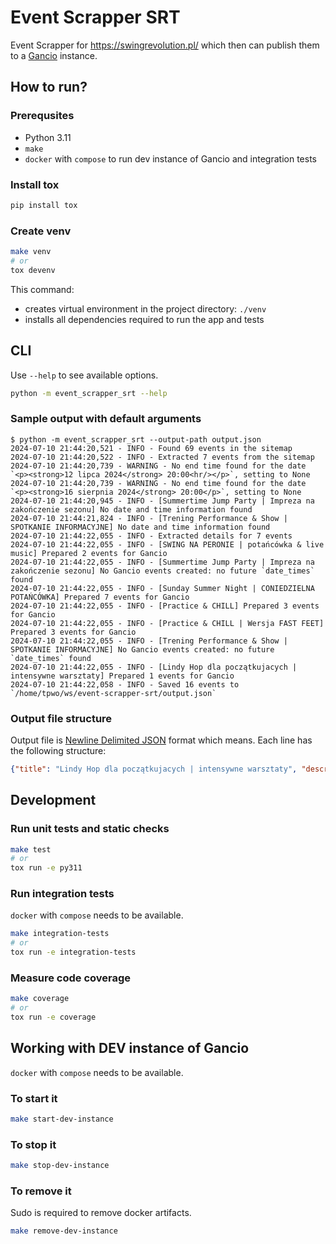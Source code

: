 # Event Scrapper SRT

Event Scrapper for <https://swingrevolution.pl/> which then can publish them to a [Gancio](https://gancio.org/) instance.

## How to run?

### Prerequsites

- Python 3.11
- `make`
- `docker` with `compose` to run dev instance of Gancio and integration tests

### Install tox

```bash
pip install tox
```

### Create venv

```bash
make venv
# or
tox devenv
```

This command:

- creates virtual environment in the project directory: `./venv`
- installs all dependencies required to run the app and tests

## CLI

Use `--help` to see available options.

```bash
python -m event_scrapper_srt --help
```

### Sample output with default arguments

```con
$ python -m event_scrapper_srt --output-path output.json
2024-07-10 21:44:20,521 - INFO - Found 69 events in the sitemap
2024-07-10 21:44:20,522 - INFO - Extracted 7 events from the sitemap
2024-07-10 21:44:20,739 - WARNING - No end time found for the date `<p><strong>12 lipca 2024</strong> 20:00<hr/></p>`, setting to None
2024-07-10 21:44:20,739 - WARNING - No end time found for the date `<p><strong>16 sierpnia 2024</strong> 20:00</p>`, setting to None
2024-07-10 21:44:20,945 - INFO - [Summertime Jump Party | Impreza na zakończenie sezonu] No date and time information found
2024-07-10 21:44:21,824 - INFO - [Trening Performance & Show | SPOTKANIE INFORMACYJNE] No date and time information found
2024-07-10 21:44:22,055 - INFO - Extracted details for 7 events
2024-07-10 21:44:22,055 - INFO - [SWING NA PERONIE | potańcówka & live music] Prepared 2 events for Gancio
2024-07-10 21:44:22,055 - INFO - [Summertime Jump Party | Impreza na zakończenie sezonu] No Gancio events created: no future `date_times` found
2024-07-10 21:44:22,055 - INFO - [Sunday Summer Night | CONIEDZIELNA POTAŃCÓWKA] Prepared 7 events for Gancio
2024-07-10 21:44:22,055 - INFO - [Practice & CHILL] Prepared 3 events for Gancio
2024-07-10 21:44:22,055 - INFO - [Practice & CHILL | Wersja FAST FEET] Prepared 3 events for Gancio
2024-07-10 21:44:22,055 - INFO - [Trening Performance & Show | SPOTKANIE INFORMACYJNE] No Gancio events created: no future `date_times` found
2024-07-10 21:44:22,055 - INFO - [Lindy Hop dla początkujacych | intensywne warsztaty] Prepared 1 events for Gancio
2024-07-10 21:44:22,058 - INFO - Saved 16 events to `/home/tpwo/ws/event-scrapper-srt/output.json`
```

### Output file structure

Output file is [Newline Delimited JSON](https://github.com/ndjson/ndjson-spec) format which means. Each line has the following structure:

```json
{"title": "Lindy Hop dla początkujacych | intensywne warsztaty", "description": "<p>Daj się zarazić swingowym bakcylem...<snipped>", "place_name": "Studio Swing Revolution Trójmiasto", "place_address": "Łąkowa 35/38, Gdańsk", "online_locations": ["https://swingrevolution.pl/warsztaty-lindy-hop-od-podstaw/"], "start_datetime": 1722074400, "end_datetime": 1722085200, "multidate": 1, "tags": ["swing"], "image_url": "https://swingrevolution.pl/wp-content/uploads/2022/04/351150267_646835474155254_2037209978322475013_n.jpg"}
```

## Development

### Run unit tests and static checks

```bash
make test
# or
tox run -e py311
```

### Run integration tests

`docker` with `compose` needs to be available.

```bash
make integration-tests
# or
tox run -e integration-tests
```

### Measure code coverage

```bash
make coverage
# or
tox run -e coverage
```

## Working with DEV instance of Gancio

`docker` with `compose` needs to be available.

### To start it

```bash
make start-dev-instance
```

### To stop it

```bash
make stop-dev-instance
```

### To remove it

Sudo is required to remove docker artifacts.

```bash
make remove-dev-instance
```
